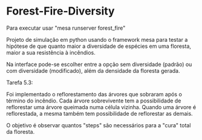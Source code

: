 # Forest-Fire-Diversity

Para executar usar "mesa runserver forest_fire"

Projeto de simulação em python usando o framework mesa para testar a hipótese de que quanto maior a diversidade de espécies em uma floresta, maior a sua resistência à incêndios.

Na interface pode-se escolher entre a opção sem diversidade (padrão) ou com diversidade (modificado), além da densidade da floresta gerada.

Tarefa 5.3: 
 
Foi implementado o reflorestamento das árvores que sobraram após o término do incêndio.
Cada árvore sobrevivente tem a possibilidade de reflorestar uma árvore queimada numa célula vizinha.
Quando uma árvore é reflorestada, a mesma também tem possibilidade de reflorestar as demais.

O objetivo é observar quantos "steps" são necessários para a "cura" total da floresta.
